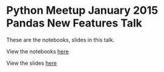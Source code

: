 Python Meetup January 2015 Pandas New Features Talk
===================================================

These are the notebooks, slides in this talk.

View the notebooks [here](http://nbviewer.ipython.org/github/jreback/pydata2014-pandas/blob/master/notebooks)

View the slides [here](https://github.com/jreback/pydata2014-pandas/blob/master/whats-new-in-pandas.pdf)
